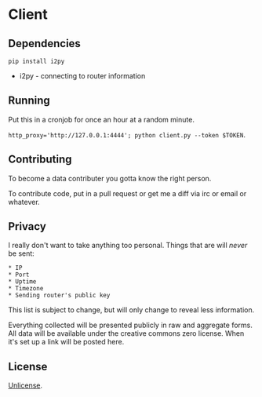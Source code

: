 # Client

## Dependencies

`pip install i2py`

* i2py - connecting to router information

## Running

Put this in a cronjob for once an hour at a random minute.

`http_proxy='http://127.0.0.1:4444'; python client.py --token $TOKEN`.

## Contributing

To become a data contributer you gotta know the right person.

To contribute code, put in a pull request or get me a diff via irc or email or whatever.

## Privacy

I really don't want to take anything too personal.
Things that are will *never* be sent:

	* IP
	* Port
	* Uptime
	* Timezone
	* Sending router's public key

This list is subject to change, but will only change to reveal less information.

Everything collected will be presented publicly in raw and aggregate forms.
All data will be available under the creative commons zero license.
When it's set up a link will be posted here.

## License

[Unlicense](LICENSE).
